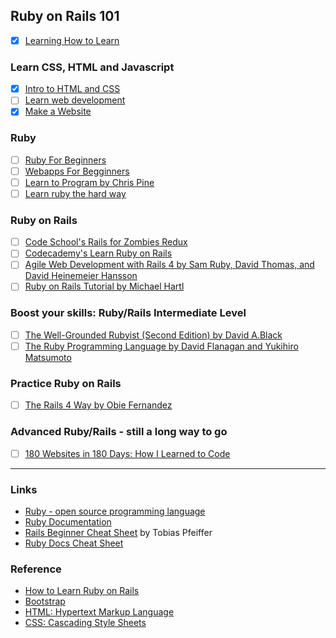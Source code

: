 ## Ruby on Rails 101

- [X] [Learning How to Learn](https://www.coursera.org/learn/learning-how-to-learn)

### Learn CSS, HTML and Javascript

- [X] [Intro to HTML and CSS](https://www.udacity.com/course/intro-to-html-and-css--ud001)
- [ ] [Learn web development](https://developer.mozilla.org/en-US/docs/Learn)
- [X] [Make a Website](https://www.codecademy.com/learn/make-a-website)

### Ruby

- [ ] [Ruby For Beginners](http://ruby-for-beginners.rubymonstas.org/index.html)
- [ ] [Webapps For Begginners](http://webapps-for-beginners.rubymonstas.org/)
- [ ] [Learn to Program by Chris Pine](http://www.r-5.org/files/books/computers/languages/ruby/main/Chris_Pine-Learn_to_Program-EN.pdf)
- [ ] [Learn ruby the hard way](https://learnrubythehardway.org/book/intro.html)

### Ruby on Rails

- [ ] [Code School's Rails for Zombies Redux]()
- [ ] [Codecademy's Learn Ruby on Rails](https://www.codecademy.com/learn/learn-rails)
- [ ] [Agile Web Development with Rails 4 by Sam Ruby, David Thomas, and David Heinemeier Hansson]()
- [ ] [Ruby on Rails Tutorial by Michael Hartl]()

### Boost your skills: Ruby/Rails Intermediate Level

- [ ] [The Well-Grounded Rubyist (Second Edition) by David A.Black]()
- [ ] [The Ruby Programming Language by David Flanagan and Yukihiro Matsumoto]()

### Practice Ruby on Rails

- [ ] [The Rails 4 Way by Obie Fernandez]()

### Advanced Ruby/Rails - still a long way to go

- [ ] [180 Websites in 180 Days: How I Learned to Code](https://leanin.org/news-inspiration/180-websites-in-180-days-how-i-learned-to-code)


---
### Links
- [Ruby - open source programming language](https://www.ruby-lang.org/en/)
- [Ruby Documentation](https://ruby-doc.org/)
- [Rails Beginner Cheat Sheet](http://www.pragtob.info/rails-beginner-cheatsheet/index.html) by Tobias Pfeiffer
- [Ruby Docs Cheat Sheet](http://overapi.com/ruby)

### Reference
- [How to Learn Ruby on Rails](https://rubygarage.org/blog/how-to-learn-ruby-on-rails)
- [Bootstrap](https://getbootstrap.com/)
- [HTML: Hypertext Markup Language](https://developer.mozilla.org/en-US/docs/Web/HTML)
- [CSS: Cascading Style Sheets](https://developer.mozilla.org/en-US/docs/Web/CSS)